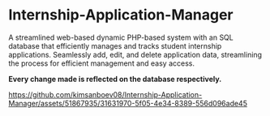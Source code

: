 # Internship-Application-Manager
A streamlined web-based dynamic PHP-based system with an SQL database that efficiently manages and tracks student internship applications. Seamlessly add, edit, and delete application data, streamlining the process for efficient management and easy access.


**Every change made is reflected on the database respectively.**

https://github.com/kimsanboev08/Internship-Application-Manager/assets/51867935/31631970-5f05-4e34-8389-556d096ade45


